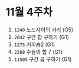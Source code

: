 # 11월 4주차
1. `1240` 노드사이의 거리 (G5)
2. `2042` 구간 합 구하기 (G1)
3. `1275` 커피숍2 (G1)
4. `2268` 수들의 합 7 (G1)
5. `11505` 구간 곱 구하기 (G1)
